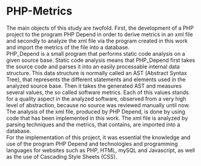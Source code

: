 # PHP-Metrics

The main objects of this study are twofold. First, the development of a PHP project to the program PHP Depend in order to derive metrics in an xml file and secondly to analyze the xml file via the program created in this work and import the metrics of the file into a database.<br>
PHP_Depend is a small program that performs static code analysis on a given source base. Static code analysis means that PHP_Depend first takes the source code and parses it into an easily processable internal data structure. This data structure is normally called an AST (Abstract Syntax Tree), that represents the different statements and elements used in the analyzed source base. Then it takes the generated AST and measures several values, the so called software metrics. Each of this values stands for a quality aspect in the analyzed software, observed from a very high level of abstraction, because no source was reviewed manually until now.<br>
The analysis of the xml file, produced by PHP Depend, is done by using code that has been implemented in this work. The xml file is analyzed by parsing techniques and the metrics, that contains, are imported into a database.<br>
For the implementation of this project, it was essential the knowledge and use of the program PHP Depend and technologies and programming languages for websites such as PHP, HTML, mySQL and Javascript, as well as the use of Cascading Style Sheets (CSS). 
